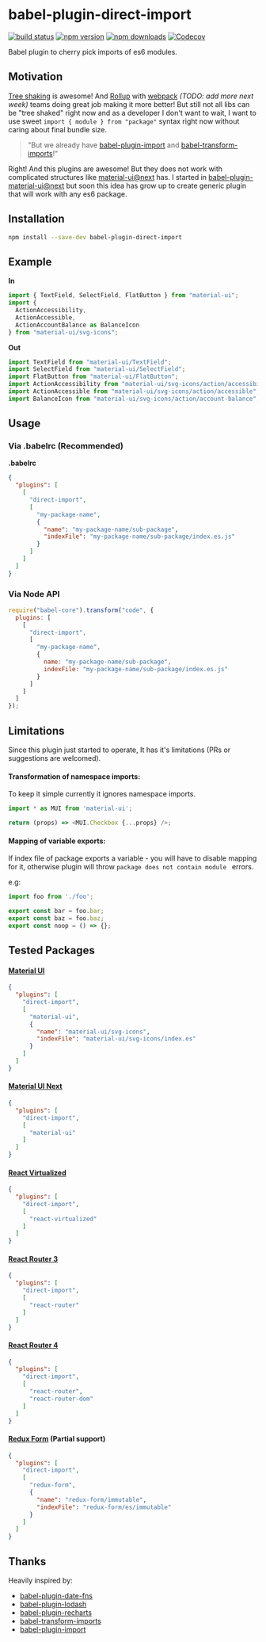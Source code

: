 # babel-plugin-direct-import


[![build status](https://img.shields.io/travis/umidbekkarimov/babel-plugin-direct-import/master.svg?style=flat-square)](https://travis-ci.org/umidbekkarimov/babel-plugin-direct-import)
[![npm version](https://img.shields.io/npm/v/babel-plugin-direct-import.svg?style=flat-square)](https://www.npmjs.com/package/babel-plugin-direct-import)
[![npm downloads](https://img.shields.io/npm/dm/babel-plugin-direct-import.svg?style=flat-square)](https://www.npmjs.com/package/babel-plugin-direct-import)
[![Codecov](https://img.shields.io/codecov/c/gh/umidbekkarimov/babel-plugin-direct-import.svg?style=flat-square)](https://codecov.io/gh/umidbekkarimov/babel-plugin-direct-import)

Babel plugin to cherry pick imports of es6 modules.

## Motivation

[Tree shaking](https://webpack.js.org/guides/tree-shaking/) is awesome! And [Rollup](https://rollupjs.org/) with [webpack](https://webpack.js.org) *(TODO: add more next week)* teams doing great job making it more better! But still not all libs can be "tree shaked" right now and as a developer I don't want to wait, I want to use sweet `import { module } from "package"` syntax right now without caring about final bundle size.

> "But we already have [babel-plugin-import](https://github.com/ant-design/babel-plugin-import) and [babel-transform-imports](https://bitbucket.org/amctheatres/babel-transform-imports)!"

Right! And this plugins are awesome! But they does not work with complicated structures like [material-ui@next](https://github.com/callemall/material-ui/blob/next/src/index.js) has. I started in [babel-plugin-material-ui@next](https://github.com/umidbekkarimov/babel-plugin-material-ui/tree/next) but soon this idea has grow up to create generic plugin that will work with any es6 package.



## Installation

```bash
npm install --save-dev babel-plugin-direct-import
```



## Example

**In**

```javascript
import { TextField, SelectField, FlatButton } from "material-ui";
import {
  ActionAccessibility,
  ActionAccessible,
  ActionAccountBalance as BalanceIcon
} from "material-ui/svg-icons";
```

**Out**

```javascript
import TextField from "material-ui/TextField";
import SelectField from "material-ui/SelectField";
import FlatButton from "material-ui/FlatButton";
import ActionAccessibility from "material-ui/svg-icons/action/accessibility";
import ActionAccessible from "material-ui/svg-icons/action/accessible";
import BalanceIcon from "material-ui/svg-icons/action/account-balance";
```



## Usage

### **Via .babelrc (Recommended)**

**.babelrc**

```json
{
  "plugins": [
    [
      "direct-import",
      [
        "my-package-name",
        {
          "name": "my-package-name/sub-package",
          "indexFile": "my-package-name/sub-package/index.es.js"
        }
      ]
    ]
  ]
}
```

### **Via Node API**

```javascript
require("babel-core").transform("code", {
  plugins: [
    [
      "direct-import",
      [
        "my-package-name",
        {
          name: "my-package-name/sub-package",
          indexFile: "my-package-name/sub-package/index.es.js"
        }
      ]
    ]
  ]
});
```



## Limitations

Since this plugin just started to operate, It has it's limitations (PRs or suggestions are welcomed).

#### Transformation of namespace imports:

To keep it simple currently it ignores namespace imports.

```javascript
import * as MUI from 'material-ui';

return (props) => <MUI.Checkbox {...props} />;
```

#### Mapping of variable exports:

If index file of package exports a variable - you will have to disable mapping for it, otherwise plugin will throw `package does not contain module ` errors. 

e.g:

```javascript
import foo from './foo';

export const bar = foo.bar;
export const baz = foo.baz;
export const noop = () => {};
```

## Tested Packages

#### [Material UI](https://github.com/callemall/material-ui)

```json
{
  "plugins": [
    "direct-import",
    [
      "material-ui",
      {
        "name": "material-ui/svg-icons",
        "indexFile": "material-ui/svg-icons/index.es"
      }
    ]
  ]
}
```

#### [Material UI Next](https://github.com/callemall/material-ui/tree/next) 

```json
{
  "plugins": [
    "direct-import",
    [
      "material-ui"
    ]
  ]
}
```

#### [React Virtualized](https://github.com/bvaughn/react-virtualized) 

```json
{
  "plugins": [
    "direct-import",
    [
      "react-virtualized"
    ]
  ]
}
```

#### [React Router 3](https://github.com/ReactTraining/react-router/tree/v3)

```json
{
  "plugins": [
    "direct-import",
    [
      "react-router"
    ]
  ]
}
```

#### [React Router 4](https://github.com/ReactTraining/react-router)

```json
{
  "plugins": [
    "direct-import",
    [
      "react-router",
      "react-router-dom"
    ]
  ]
}
```

#### [Redux Form](https://github.com/erikras/redux-form) (Partial support)

```json
{
  "plugins": [
    "direct-import",
    [
      "redux-form",
      {
        "name": "redux-form/immutable",
        "indexFile": "redux-form/es/immutable"
      }
    ]
  ]
}
```

## Thanks

Heavily inspired by:
* [babel-plugin-date-fns](https://github.com/date-fns/babel-plugin-date-fns)
* [babel-plugin-lodash](https://github.com/lodash/babel-plugin-lodash)
* [babel-plugin-recharts](https://github.com/recharts/babel-plugin-recharts)
* [babel-transform-imports](https://bitbucket.org/amctheatres/babel-transform-imports)
* [babel-plugin-import](https://github.com/ant-design/babel-plugin-import)
